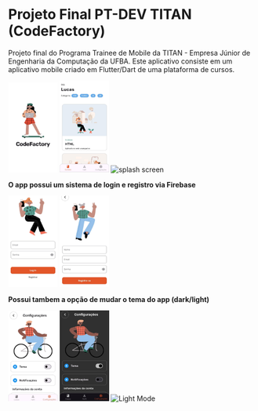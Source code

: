 # Projeto Final PT-DEV TITAN (CodeFactory)
Projeto final do Programa Trainee de Mobile da TITAN - Empresa Júnior de Engenharia da Computação da UFBA. Este aplicativo consiste em um aplicativo mobile criado em Flutter/Dart de uma plataforma de cursos.

<p>
  <img width="20%" src="screen_splash.jpg" alt="splash screen" />
  <img width="20%" src="screen_home_light.jpg" alt="splash screen" />
    <img width="20%"  src="" alt="splash screen"/>
</p>

**O app possui um sistema de login e registro via Firebase**

<p>
  <img width="20%" src="screen_login.jpg" alt="Login" />
  <img width="20%" src="screen_signup.jpg"  alt="Registro"/>
</p>

**Possui tambem a opção de mudar o tema do app (dark/light)**
<p>
  <img width="20%" src="screen_config_light.jpg" alt="Dark Mode" />
  <img width="20%"src="screen_config_dark.jpg"  alt="Light Mode"/>
  <img width="20%" src="screen_home_dark.jpg.jpg"  alt="Light Mode"/>

</p>
